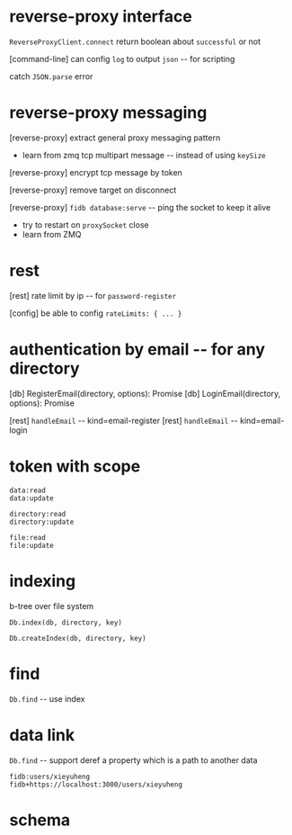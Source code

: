 # reverse-proxy interface

`ReverseProxyClient.connect` return boolean about `successful` or not

[command-line] can config `log` to output `json` -- for scripting

catch `JSON.parse` error

# reverse-proxy messaging

[reverse-proxy] extract general proxy messaging pattern

- learn from zmq tcp multipart message -- instead of using `keySize`

[reverse-proxy] encrypt tcp message by token

[reverse-proxy] remove target on disconnect

[reverse-proxy] `fidb database:serve` -- ping the socket to keep it alive

- try to restart on `proxySocket` close
- learn from ZMQ

# rest

[rest] rate limit by ip -- for `password-register`

[config] be able to config `rateLimits: { ... }`

# authentication by email -- for any directory

[db] RegisterEmail(directory, options): Promise<void>
[db] LoginEmail(directory, options): Promise<Token>

[rest] `handleEmail` -- kind=email-register
[rest] `handleEmail` -- kind=email-login

# token with scope

```
data:read
data:update

directory:read
directory:update

file:read
file:update
```

# indexing

b-tree over file system

`Db.index(db, directory, key)`

`Db.createIndex(db, directory, key)`

# find

`Db.find` -- use index

# data link

`Db.find` -- support deref a property which is a path to another data

```
fidb:users/xieyuheng
fidb+https://localhost:3000/users/xieyuheng
```

# schema
